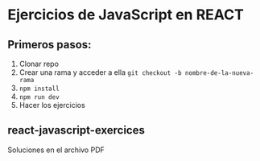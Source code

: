 # Ejercicios de JavaScript en REACT

## Primeros pasos:

1. Clonar repo
2. Crear una rama y acceder a ella ` git checkout -b nombre-de-la-nueva-rama `
3. `npm install`
4. `npm run dev`
5. Hacer los ejercicios

## react-javascript-exercices

Soluciones en el archivo PDF